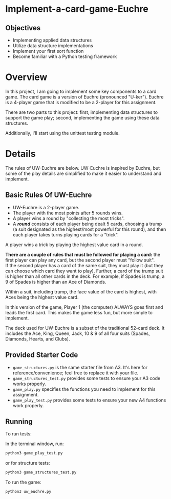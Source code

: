 # Implement-a-card-game-Euchre


## Objectives

* Implementing applied data structures
* Utilize data structure implementations
* Implement your first sort function
* Become familiar with a Python testing framework 

# Overview

In this project, I am going to implement some key components to a card game. 
The card game is a version of Euchre (pronounced "U-ker"). Euchre is a 4-player game 
that is modified to be a 2-player for this assignment. 

There are two parts to this project: first, implementing data structures to support 
the game play; second, implementing the game using these data structures.

Additionally, I'll start using the unittest testing module.

# Details 

The rules of UW-Euchre are below. UW-Euchre is inspired by Euchre, but 
some of the play details are simplified to make it easier to understand and implement. 

## Basic Rules Of UW-Euchre

* UW-Euchre is a 2-player game. 
* The player with the most points after 5 rounds wins. 
* A player wins a round by "collecting the most tricks".
* A **_round_** consists of each player being dealt 5 cards, choosing a trump 
(a suit designated as the highest/most powerful for this round), 
and then each player takes turns playing cards for a "trick". 

A player wins a trick by playing the highest value card in a round.

**There are a couple of rules that must be followed for playing a card:** 
the first player can play any card, but the second player must "follow suit".  
If the second player has a card of the same suit, they must play it (but they can choose 
which card they want to play). Further, a card of the trump suit is higher 
than all other cards in the deck. For example, if Spades is trump, a 9 of Spades is 
higher than an Ace of Diamonds. 

Within a suit, including trump, the face value of the 
card is highest, with Aces being the highest value card.

In this version of the game, Player 1 (the computer) ALWAYS goes first and 
leads the first card. This makes the game less fun, but more simple to implement.

The deck used for UW-Euchre is a subset of the traditional 52-card deck. 
It includes the Ace, King, Queen, Jack, 10 & 9 of all four suits (Spades, Diamonds, 
Hearts, and Clubs).

## Provided Starter Code

* `game_structures.py` is the same starter file from A3. It's here for reference/convenience; feel free to replace it with your file. 
* `game_structures_test.py` provides some tests to ensure your A3 code works properly. 
* `game_play.py` specifies the functions you need to implement for this assignment. 
* `game_play_test.py` provides some tests to ensure your new A4 functions work properly.

## Running 

To run tests: 

In the terminal window, run: 

```bash
python3 game_play_test.py
```
or for structure tests: 

```bash
python3 game_structures_test.py
```

To run the game: 

```shell
python3 uw_euchre.py
```
